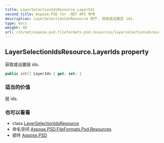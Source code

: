 ```yaml
---
title: LayerSelectionIdsResource.LayerIds
second_title: Aspose.PSD for .NET API 参考
description: LayerSelectionIdsResource 财产. 获取或设置层 ids.
type: docs
weight: 40
url: /zh/net/aspose.psd.fileformats.psd.resources/layerselectionidsresource/layerids/
---
```

## LayerSelectionIdsResource.LayerIds property

获取或设置层 ids.

```csharp
public int[] LayerIds { get; set; }
```

### 适当的价值

层 ids.

### 也可以看看

* class [LayerSelectionIdsResource](../)
* 命名空间 [Aspose.PSD.FileFormats.Psd.Resources](../../layerselectionidsresource/)
* 部件 [Aspose.PSD](../../../)


